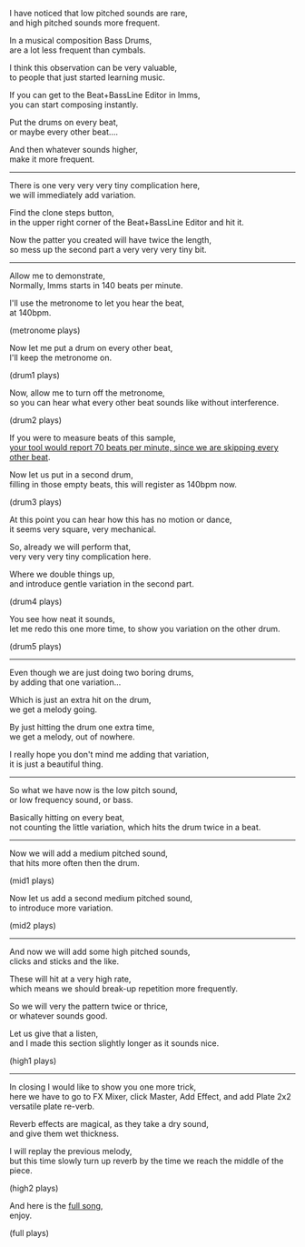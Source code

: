 I have noticed that low pitched sounds are rare,\
and high pitched sounds more frequent.

In a musical composition Bass Drums,\
are a lot less frequent than cymbals.

I think this observation can be very valuable,\
to people that just started learning music.

If you can get to the Beat+BassLine Editor in lmms,\
you can start composing instantly.

Put the drums on every beat,\
or maybe every other beat....

And then whatever sounds higher,\
make it more frequent.

---

There is one very very very tiny complication here,\
we will immediately add variation.

Find the clone steps button,\
in the upper right corner of the Beat+BassLine Editor and hit it.

Now the patter you created will have twice the length,\
so mess up the second part a very very very tiny bit.

---

Allow me to demonstrate,\
Normally, lmms starts in 140 beats per minute.

I'll use the metronome to let you hear the beat,\
at 140bpm.

(metronome plays)

Now let me put a drum on every other beat,\
I'll keep the metronome on.

(drum1 plays)

Now, allow me to turn off the metronome,\
so you can hear what every other beat sounds like without interference.

(drum2 plays)

If you were to measure beats of this sample,\
[your tool would report 70 beats per minute, since we are skipping every other beat](https://www.beatsperminuteonline.com/).

Now let us put in a second drum,\
filling in those empty beats, this will register as 140bpm now.

(drum3 plays)

At this point you can hear how this has no motion or dance,\
it seems very square, very mechanical.

So, already we will perform that,\
very very very tiny complication here.

Where we double things up,\
and introduce gentle variation in the second part.

(drum4 plays)

You see how neat it sounds,\
let me redo this one more time, to show you variation on the other drum.

(drum5 plays)

---

Even though we are just doing two boring drums,\
by adding that one variation...

Which is just an extra hit on the drum,\
we get a melody going.

By just hitting the drum one extra time,\
we get a melody, out of nowhere.

I really hope you don't mind me adding that variation,\
it is just a beautiful thing.

---

So what we have now is the low pitch sound,\
or low frequency sound, or bass.

Basically hitting on every beat,\
not counting the little variation, which hits the drum twice in a beat.

---

Now we will add a medium pitched sound,\
that hits more often then the drum.

(mid1 plays)

Now let us add a second medium pitched sound,\
to introduce more variation.

(mid2 plays)

---

And now we will add some high pitched sounds,\
clicks and sticks and the like.

These will hit at a very high rate,\
which means we should break-up repetition more frequently.

So we will very the pattern twice or thrice,\
or whatever sounds good.

Let us give that a listen,\
and I made this section slightly longer as it sounds nice.

(high1 plays)

---

In closing I would like to show you one more trick,\
here we have to go to FX Mixer, click Master, Add Effect, and add Plate 2x2 versatile plate re-verb.

Reverb effects are magical, as they take a dry sound,\
and give them wet thickness.

I will replay the previous melody,\
but this time slowly turn up reverb by the time we reach the middle of the piece.

(high2 plays)

And here is the [full song](files/poke-poke-song.mp3),\
enjoy.

(full plays)
